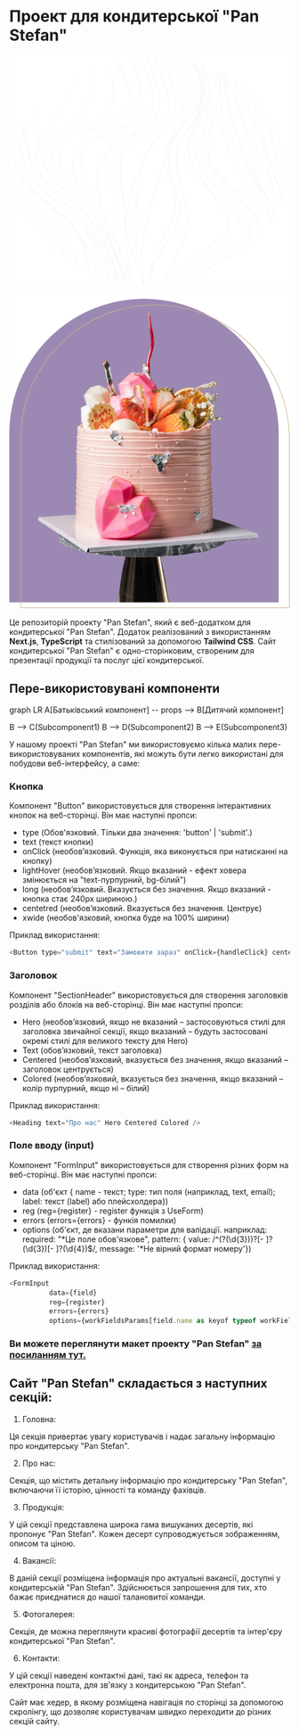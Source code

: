 # Проект для кондитерської "Pan Stefan"

<img src="public/assets/svg/bg-hero-small.svg" alt="Лого компанії Pan Stefan" style="fill: red;" />

![Лого компанії Pan Stefan](public/assets/images/hero/Hero%402x.png)

Це репозиторій проекту "Pan Stefan", який є веб-додатком для кондитерської "Pan Stefan". Додаток
реалізований з використанням **Next.js**, **TypeScript** та стилізований за допомогою **Tailwind
CSS**. Сайт кондитерської "Pan Stefan" є одно-сторінковим, створеним для презентації продукції та
послуг цієї кондитерської.

## Пере-використовувані компоненти

graph LR A[Батьківський компонент] -- props --> B[Дитячий компонент]

B --> C(Subcomponent1) B --> D(Subcomponent2) B --> E(Subcomponent3)

У нашому проекті "Pan Stefan" ми використовуємо кілька малих пере-використовуваних компонентів, які
можуть бути легко використані для побудови веб-інтерфейсу, а саме:

### Кнопка

Компонент "Button" використовується для створення інтерактивних кнопок на веб-сторінці. Він має
наступні пропси:

- type (Обов'язковий. Тільки два значення: 'button' | 'submit'.)
- text (текст кнопки)
- onClick (необов’язковий. Функція, яка виконується при натисканні на кнопку)
- lightHover (необов’язковий. Якщо вказаний - ефект ховера змінюється на "text-пурпурний, bg-білий")
- long (необов’язковий. Вказується без значення. Якщо вказаний - кнопка стає 240рх шириною.)
- centetred (необов’язковий. Вказується без значення. Центрує)
- xwide (необов'язковий, кнопка буде на 100% ширини)

Приклад використання:

```javascript
<Button type="submit" text="Замовити зараз" onClick={handleClick} centetred />
```

### Заголовок

Компонент "SectionHeader" використовується для створення заголовків розділів або блоків на
веб-сторінці. Він має наступні пропси:

- Hero (необов’язковий, якщо не вказаний – застосовуються стилі для заголовка звичайної секції, якщо
  вказаний – будуть застосовані окремі стилі для великого тексту для Hero)
- Text (обов’язковий, текст заголовка)
- Centered (необов’язковий, вказується без значення, якщо вказаний – заголовок центрується)
- Colored (необов’язковий, вказується без значення, якщо вказаний – колір пурпурний, якщо ні –
  білий)

Приклад використання:

```javascript
<Heading text="Про нас" Hero Centered Colored />
```

### Поле вводу (input)

Компонент "FormInput" використовується для створення різних форм на веб-сторінці. Він має наступні
пропси:

- data (об'єкт { name - текст; type: тип поля (наприклад, text, email); label: текст (label) або
  плейсхолдера})
- reg (reg={register} - register функція з UseForm)
- errors (errors={errors} - функія помилки)
- options (об'єкт, де вказани параметри для валідації. наприклад: required: "*Це поле обов'язкове",
  pattern: { value: /^\(?(\d{3})\)?[- ]?(\d{3})[- ]?(\d{4})$/, message: '*Не вірний формат номеру'})

Приклад використання:

```javascript
<FormInput
          data={field}
          reg={register}
          errors={errors}
          options={workFieldsParams[field.name as keyof typeof workFieldsParams]}/>
```

### Ви можете переглянути макет проекту "Pan Stefan" [за посиланням тут.](https://www.figma.com/file/QwMYiKCk8yjSTzrSsdlaOG/Pan-Stefan?node-id=0-1)

## Сайт "Pan Stefan" складається з наступних секцій:

1. Головна:

Ця секція привертає увагу користувачів і надає загальну інформацію про кондитерську "Pan Stefan".

2. Про нас:

Секція, що містить детальну інформацію про кондитерську "Pan Stefan", включаючи її історію, цінності
та команду фахівців.

3. Продукція:

У цій секції представлена широка гама вишуканих десертів, які пропонує "Pan Stefan". Кожен десерт
супроводжується зображенням, описом та ціною.

4. Вакансії:

В даній секції розміщена інформація про актуальні вакансії, доступні у кондитерській "Pan Stefan".
Здійснюється запрошення для тих, хто бажає приєднатися до нашої талановитої команди.

5. Фотогалерея:

Секція, де можна переглянути красиві фотографії десертів та інтер'єру кондитерської "Pan Stefan".

6. Контакти:

У цій секції наведені контактні дані, такі як адреса, телефон та електронна пошта, для зв'язку з
кондитерською "Pan Stefan".

Сайт має хедер, в якому розміщена навігація по сторінці за допомогою скролінгу, що дозволяє
користувачам швидко переходити до різних секцій сайту.
